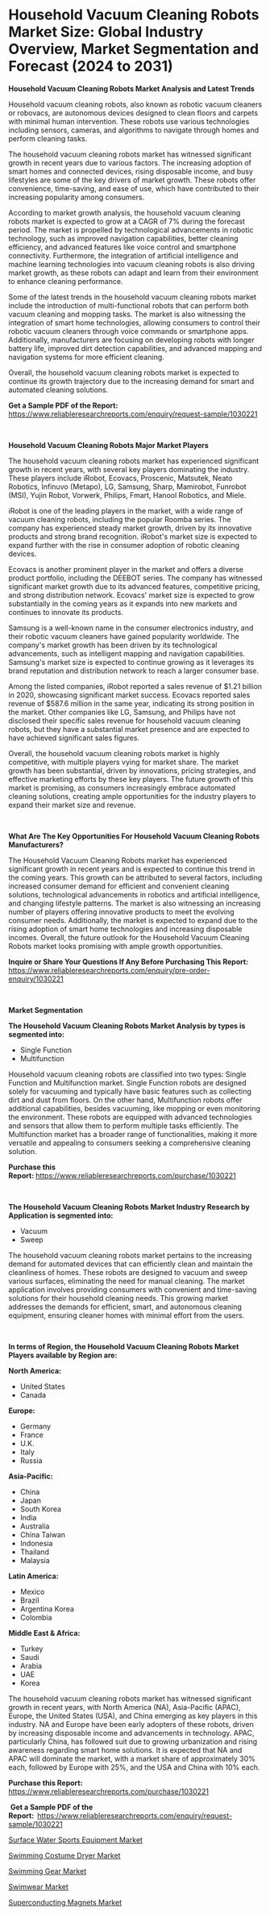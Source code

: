 <p><h1>Household Vacuum Cleaning Robots Market Size: Global Industry Overview, Market Segmentation and Forecast (2024 to 2031)</h1></p><p><strong>Household Vacuum Cleaning Robots Market Analysis and Latest Trends</strong></p>
<p><p>Household vacuum cleaning robots, also known as robotic vacuum cleaners or robovacs, are autonomous devices designed to clean floors and carpets with minimal human intervention. These robots use various technologies including sensors, cameras, and algorithms to navigate through homes and perform cleaning tasks.</p><p>The household vacuum cleaning robots market has witnessed significant growth in recent years due to various factors. The increasing adoption of smart homes and connected devices, rising disposable income, and busy lifestyles are some of the key drivers of market growth. These robots offer convenience, time-saving, and ease of use, which have contributed to their increasing popularity among consumers.</p><p>According to market growth analysis, the household vacuum cleaning robots market is expected to grow at a CAGR of 7% during the forecast period. The market is propelled by technological advancements in robotic technology, such as improved navigation capabilities, better cleaning efficiency, and advanced features like voice control and smartphone connectivity. Furthermore, the integration of artificial intelligence and machine learning technologies into vacuum cleaning robots is also driving market growth, as these robots can adapt and learn from their environment to enhance cleaning performance.</p><p>Some of the latest trends in the household vacuum cleaning robots market include the introduction of multi-functional robots that can perform both vacuum cleaning and mopping tasks. The market is also witnessing the integration of smart home technologies, allowing consumers to control their robotic vacuum cleaners through voice commands or smartphone apps. Additionally, manufacturers are focusing on developing robots with longer battery life, improved dirt detection capabilities, and advanced mapping and navigation systems for more efficient cleaning.</p><p>Overall, the household vacuum cleaning robots market is expected to continue its growth trajectory due to the increasing demand for smart and automated cleaning solutions.</p></p>
<p><strong>Get a Sample PDF of the Report:&nbsp;</strong> <a href="https://www.reliableresearchreports.com/enquiry/request-sample/1030221">https://www.reliableresearchreports.com/enquiry/request-sample/1030221</a></p>
<p>&nbsp;</p>
<p><strong>Household Vacuum Cleaning Robots Major Market Players</strong></p>
<p><p>The household vacuum cleaning robots market has experienced significant growth in recent years, with several key players dominating the industry. These players include iRobot, Ecovacs, Proscenic, Matsutek, Neato Robotics, Infinuvo (Metapo), LG, Samsung, Sharp, Mamirobot, Funrobot (MSI), Yujin Robot, Vorwerk, Philips, Fmart, Hanool Robotics, and Miele.</p><p>iRobot is one of the leading players in the market, with a wide range of vacuum cleaning robots, including the popular Roomba series. The company has experienced steady market growth, driven by its innovative products and strong brand recognition. iRobot's market size is expected to expand further with the rise in consumer adoption of robotic cleaning devices.</p><p>Ecovacs is another prominent player in the market and offers a diverse product portfolio, including the DEEBOT series. The company has witnessed significant market growth due to its advanced features, competitive pricing, and strong distribution network. Ecovacs' market size is expected to grow substantially in the coming years as it expands into new markets and continues to innovate its products.</p><p>Samsung is a well-known name in the consumer electronics industry, and their robotic vacuum cleaners have gained popularity worldwide. The company's market growth has been driven by its technological advancements, such as intelligent mapping and navigation capabilities. Samsung's market size is expected to continue growing as it leverages its brand reputation and distribution network to reach a larger consumer base.</p><p>Among the listed companies, iRobot reported a sales revenue of $1.21 billion in 2020, showcasing significant market success. Ecovacs reported sales revenue of $587.6 million in the same year, indicating its strong position in the market. Other companies like LG, Samsung, and Philips have not disclosed their specific sales revenue for household vacuum cleaning robots, but they have a substantial market presence and are expected to have achieved significant sales figures.</p><p>Overall, the household vacuum cleaning robots market is highly competitive, with multiple players vying for market share. The market growth has been substantial, driven by innovations, pricing strategies, and effective marketing efforts by these key players. The future growth of this market is promising, as consumers increasingly embrace automated cleaning solutions, creating ample opportunities for the industry players to expand their market size and revenue.</p></p>
<p>&nbsp;</p>
<p><strong>What Are The Key Opportunities For Household Vacuum Cleaning Robots Manufacturers?</strong></p>
<p><p>The Household Vacuum Cleaning Robots market has experienced significant growth in recent years and is expected to continue this trend in the coming years. This growth can be attributed to several factors, including increased consumer demand for efficient and convenient cleaning solutions, technological advancements in robotics and artificial intelligence, and changing lifestyle patterns. The market is also witnessing an increasing number of players offering innovative products to meet the evolving consumer needs. Additionally, the market is expected to expand due to the rising adoption of smart home technologies and increasing disposable incomes. Overall, the future outlook for the Household Vacuum Cleaning Robots market looks promising with ample growth opportunities.</p></p>
<p><strong>Inquire or Share Your Questions If Any Before Purchasing This Report:</strong> <a href="https://www.reliableresearchreports.com/enquiry/pre-order-enquiry/1030221">https://www.reliableresearchreports.com/enquiry/pre-order-enquiry/1030221</a></p>
<p>&nbsp;</p>
<p><strong>Market Segmentation</strong></p>
<p><strong>The Household Vacuum Cleaning Robots Market Analysis by types is segmented into:</strong></p>
<p><ul><li>Single Function</li><li>Multifunction</li></ul></p>
<p><p>Household vacuum cleaning robots are classified into two types: Single Function and Multifunction market. Single Function robots are designed solely for vacuuming and typically have basic features such as collecting dirt and dust from floors. On the other hand, Multifunction robots offer additional capabilities, besides vacuuming, like mopping or even monitoring the environment. These robots are equipped with advanced technologies and sensors that allow them to perform multiple tasks efficiently. The Multifunction market has a broader range of functionalities, making it more versatile and appealing to consumers seeking a comprehensive cleaning solution.</p></p>
<p><strong>Purchase this Report:&nbsp;</strong><a href="https://www.reliableresearchreports.com/purchase/1030221">https://www.reliableresearchreports.com/purchase/1030221</a></p>
<p>&nbsp;</p>
<p><strong>The Household Vacuum Cleaning Robots Market Industry Research by Application is segmented into:</strong></p>
<p><ul><li>Vacuum</li><li>Sweep</li></ul></p>
<p><p>The household vacuum cleaning robots market pertains to the increasing demand for automated devices that can efficiently clean and maintain the cleanliness of homes. These robots are designed to vacuum and sweep various surfaces, eliminating the need for manual cleaning. The market application involves providing consumers with convenient and time-saving solutions for their household cleaning needs. This growing market addresses the demands for efficient, smart, and autonomous cleaning equipment, ensuring cleaner homes with minimal effort from the users.</p></p>
<p>&nbsp;</p>
<p><strong>In terms of Region, the Household Vacuum Cleaning Robots Market Players available by Region are:</strong></p>
<p>
    <p> <strong> North America: </strong>
        <ul>
            <li>United States</li>
            <li>Canada</li>
        </ul>
        </p> 
    <p> <strong> Europe: </strong>
        <ul>
            <li>Germany</li>
            <li>France</li>
            <li>U.K.</li>
            <li>Italy</li>
            <li>Russia</li>
        </ul>
        </p> 
    <p> <strong> Asia-Pacific: </strong>
        <ul>
            <li>China</li>
            <li>Japan</li>
            <li>South Korea</li>
            <li>India</li>
            <li>Australia</li>
            <li>China Taiwan</li>
            <li>Indonesia</li>
            <li>Thailand</li>
            <li>Malaysia</li>
        </ul>
        </p> 
    <p> <strong> Latin America: </strong>
        <ul>
            <li>Mexico</li>
            <li>Brazil</li>
            <li>Argentina Korea</li>
            <li>Colombia</li>
        </ul>
        </p> 
    <p> <strong> Middle East & Africa: </strong>
        <ul>
            <li>Turkey</li>
            <li>Saudi</li>
            <li>Arabia</li>
            <li>UAE</li>
            <li>Korea</li>
        </ul>
    </p>
    </p>
<p><p>The household vacuum cleaning robots market has witnessed significant growth in recent years, with North America (NA), Asia-Pacific (APAC), Europe, the United States (USA), and China emerging as key players in this industry. NA and Europe have been early adopters of these robots, driven by increasing disposable income and advancements in technology. APAC, particularly China, has followed suit due to growing urbanization and rising awareness regarding smart home solutions. It is expected that NA and APAC will dominate the market, with a market share of approximately 30% each, followed by Europe with 25%, and the USA and China with 10% each.</p></p>
<p><strong>Purchase this Report: </strong><a href="https://www.reliableresearchreports.com/purchase/1030221">https://www.reliableresearchreports.com/purchase/1030221</a></p>
<p>&nbsp;<strong>Get a Sample PDF of the Report:&nbsp;&nbsp;</strong><a href="https://www.reliableresearchreports.com/enquiry/request-sample/1030221">https://www.reliableresearchreports.com/enquiry/request-sample/1030221</a></p>
<p><strong></strong></p>
<p><p><a href="https://medium.com/@rexjacobi344/surface-water-sports-equipment-market-analysis-its-cagr-market-segmentation-and-global-industry-ca543f83ecad">Surface Water Sports Equipment Market</a></p><p><a href="https://medium.com/@rexjacobi344/swimming-costume-dryer-market-trends-forecast-and-competitive-analysis-to-2031-c5f79f98a578">Swimming Costume Dryer Market</a></p><p><a href="https://medium.com/@rexjacobi344/swimming-gear-market-share-evolution-and-market-growth-trends-2024-2031-2dfdea2210b1">Swimming Gear Market</a></p><p><a href="https://medium.com/@rexjacobi344/swimwear-market-the-key-to-successful-business-strategy-forecast-till-2031-9c94e1a4b604">Swimwear Market</a></p><p><a href="https://medium.com/@royross51/superconducting-magnets-market-competitive-analysis-market-trends-and-forecast-to-2031-803f5c2e4526">Superconducting Magnets Market</a></p></p>
